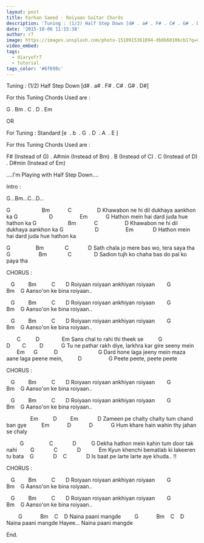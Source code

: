 ```yaml
---
layout: post
title: Farhan Saeed - Roiyaan Guitar Chords
description: 'Tuning : (1/2) Half Step Down [d# . a# . F# . C# . G# . D#]&nbsp;&nbsp;&nbsp;&nbsp; &nbsp;For this Tuning Chords Used are : G . Bm . C . D . Em ORFor ...'
date: '2015-10-06 11:15:38'
author: r7
image: https://images.unsplash.com/photo-1510915361894-db8b60106cb1?q=80&w=2940&auto=format&fit=crop&ixlib=rb-4.1.0&ixid=M3wxMjA3fDB8MHxwaG90by1wYWdlfHx8fGVufDB8fHx8fA%3D%3D
video_embed:
tags:
  - diaryofr7
  - tutorial
tags_color: '#6f698c'
---
```

Tuning : (1/2) Half Step Down [d# . a# . F# . C# . G# . D#]

For this Tuning Chords Used are :

G . Bm . C . D . Em

OR

For Tuning : Standard [e  . b  . G  . D  . A  . E ]

For this Tuning Chords Used are :

F# (Instead of G) . A#min (Instead of Bm) . B (Instead of C) . C (Instead of D) . D#min (Instead of Em)

....I'm Playing with Half Step Down....

Intro :

G...Bm...C...D...

G                     Bm            C                 D
Khawabon ne hi dil dukhaya aankhon ka
G                     D                  Em            G
Hathon mein hai dard juda hue hathon ka
G                     Bm            C                  D
Khawabon ne hi dil dukhaya aankhon ka
G                     D                  Em             D
Hathon mein hai dard juda hue hathon ka

G                 Bm              C             D
Sath chala jo mere bas wo, tera saya tha
G                   Bm              C               D
Sadion tujh ko chaha bas do pal ko paya tha

CHORUS :

   G         Bm          C       D
Roiyaan roiyaan ankhiyan roiyaan
       G          Bm    G
Aanso'on ke bina roiyaan..

   G         Bm          C       D
Roiyaan roiyaan ankhiyan roiyaan
       G          Bm    G
Aanso'on ke bina roiyaan..

   G         Bm          C       D
Roiyaan roiyaan ankhiyan roiyaan
       G          Bm    G
Aanso'on ke bina roiyaan..

       C          D               Em
Sans chal to rahi thi theek se
         G                 D        C         D            G
Tu ne pathar rakh diye, larkhra kar gire seeny mein
       Em      G           D                           G
Dard hone laga jeeny mein maza aane laga peene mein, 
         D                  G
Peete peete, peete peete

CHORUS :

   G         Bm          C       D
Roiyaan roiyaan ankhiyan roiyaan
       G          Bm    G
Aanso'on ke bina roiyaan..

   G         Bm          C       D
Roiyaan roiyaan ankhiyan roiyaan
       G          Bm    G
Aanso'on ke bina roiyaan..

                Em          D         Em             D
Zameen pe chalty chalty tum chand ban gye
         Em            D            D            G
Hum khare hain wahin thy jahan se chaly

         G                 C             D          G
Dekha hathon mein kahin tum door tak nahi
        G             C             D            Em
Kyun khenchi bematlab ki lakeeren tu bata
   G             D    C             D
Is baat pe larte larte aye khuda.. !!

CHORUS :

   G         Bm          C       D
Roiyaan roiyaan ankhiyan roiyaan
       G          Bm    G
Aanso'on ke bina roiyaan..

   G         Bm          C       D
Roiyaan roiyaan ankhiyan roiyaan
       G          Bm    G
Aanso'on ke bina roiyaan..

        G            Bm    C    D
Naina paani mangde
        G            Bm    C    D
Naina paani mangde
Hayee... 
Naina paani mangde

End.

